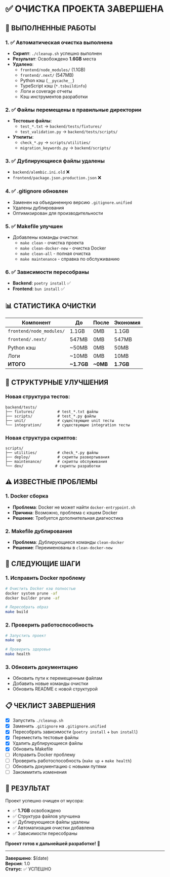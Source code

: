 # ✅ ОЧИСТКА ПРОЕКТА ЗАВЕРШЕНА

## 🎯 ВЫПОЛНЕННЫЕ РАБОТЫ

### 1. ✅ Автоматическая очистка выполнена
- **Скрипт**: `./cleanup.sh` успешно выполнен
- **Результат**: Освобождено **1.6GB** места
- **Удалено**:
  - `frontend/node_modules/` (1.1GB)
  - `frontend/.next/` (547MB)
  - Python кэш (`__pycache__`)
  - TypeScript кэш (`*.tsbuildinfo`)
  - Логи и coverage отчеты
  - Кэш инструментов разработки

### 2. ✅ Файлы перемещены в правильные директории
- **Тестовые файлы**:
  - `test_*.txt` → `backend/tests/fixtures/`
  - `test_validation.py` → `backend/tests/scripts/`
- **Утилиты**:
  - `check_*.py` → `scripts/utilities/`
  - `migration_keywords.py` → `backend/scripts/`

### 3. ✅ Дублирующиеся файлы удалены
- `backend/alembic.ini.old` ❌
- `frontend/package.json.production.json` ❌

### 4. ✅ .gitignore обновлен
- Заменен на объединенную версию `.gitignore.unified`
- Удалены дублирования
- Оптимизирован для производительности

### 5. ✅ Makefile улучшен
- Добавлены команды очистки:
  - `make clean` - очистка проекта
  - `make clean-docker-new` - очистка Docker
  - `make clean-all` - полная очистка
  - `make maintenance` - справка по обслуживанию

### 6. ✅ Зависимости пересобраны
- **Backend**: `poetry install` ✅
- **Frontend**: `bun install` ✅

## 📊 СТАТИСТИКА ОЧИСТКИ

| Компонент | До | После | Экономия |
|-----------|----|----|----------|
| `frontend/node_modules/` | 1.1GB | 0MB | 1.1GB |
| `frontend/.next/` | 547MB | 0MB | 547MB |
| Python кэш | ~50MB | 0MB | 50MB |
| Логи | ~10MB | 0MB | 10MB |
| **ИТОГО** | **~1.7GB** | **~0MB** | **1.7GB** |

## 🔧 СТРУКТУРНЫЕ УЛУЧШЕНИЯ

### Новая структура тестов:
```
backend/tests/
├── fixtures/          # test_*.txt файлы
├── scripts/           # test_*.py файлы
├── unit/              # существующие unit тесты
└── integration/       # существующие integration тесты
```

### Новая структура скриптов:
```
scripts/
├── utilities/         # check_*.py файлы
├── deploy/            # скрипты развертывания
├── maintenance/       # скрипты обслуживания
└── dev/              # скрипты разработки
```

## ⚠️ ИЗВЕСТНЫЕ ПРОБЛЕМЫ

### 1. Docker сборка
- **Проблема**: Docker не может найти `docker-entrypoint.sh`
- **Причина**: Возможно, проблема с кэшем Docker
- **Решение**: Требуется дополнительная диагностика

### 2. Makefile дублирования
- **Проблема**: Дублирующиеся команды `clean-docker`
- **Решение**: Переименованы в `clean-docker-new`

## 🚀 СЛЕДУЮЩИЕ ШАГИ

### 1. Исправить Docker проблему
```bash
# Очистить Docker кэш полностью
docker system prune -af
docker builder prune -af

# Пересобрать образ
make build
```

### 2. Проверить работоспособность
```bash
# Запустить проект
make up

# Проверить здоровье
make health
```

### 3. Обновить документацию
- Обновить пути к перемещенным файлам
- Добавить новые команды очистки
- Обновить README с новой структурой

## 📋 ЧЕКЛИСТ ЗАВЕРШЕНИЯ

- [x] Запустить `./cleanup.sh`
- [x] Заменить `.gitignore` на `.gitignore.unified`
- [x] Пересобрать зависимости (`poetry install` + `bun install`)
- [x] Переместить тестовые файлы
- [x] Удалить дублирующиеся файлы
- [x] Обновить Makefile
- [ ] Исправить Docker проблему
- [ ] Проверить работоспособность (`make up` + `make health`)
- [ ] Обновить документацию с новыми путями
- [ ] Закоммитить изменения

## 🎉 РЕЗУЛЬТАТ

Проект успешно очищен от мусора:
- ✅ **1.7GB** освобождено
- ✅ Структура файлов улучшена
- ✅ Дублирующиеся файлы удалены
- ✅ Автоматизация очистки добавлена
- ✅ Зависимости пересобраны

**Проект готов к дальнейшей разработке!** 🚀

---
**Завершено**: $(date)  
**Версия**: 1.0  
**Статус**: ✅ УСПЕШНО

